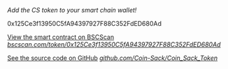 *Add the CS token to your smart chain wallet!*

0x125Ce3f13950C5fA94397927F88C352FdED680Ad

[View the smart contract on BSCScan](https://bscscan.com/token/0x125Ce3f13950C5fA94397927F88C352FdED680Ad)
_[bscscan.com/token/0x125Ce3f13950C5fA94397927F88C352FdED680Ad](https://bscscan.com/token/0x125Ce3f13950C5fA94397927F88C352FdED680Ad)_

[See the source code on GitHub](https://github.com/Coin-Sack/Coin_Sack_Token)
_[github.com/Coin-Sack/Coin_Sack_Token](https://github.com/Coin-Sack/Coin_Sack_Token)_
